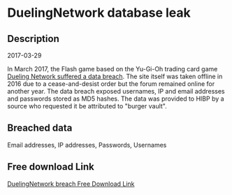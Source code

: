 # DuelingNetwork database leak

## Description

2017-03-29

In March 2017, the Flash game based on the Yu-Gi-Oh trading card game <a href="https://www.vice.com/amp/en_us/article/783dkz/hacker-steals-millions-of-accounts-from-yu-gi-oh-fan-project-dueling-network" target="_blank" rel="noopener">Dueling Network suffered a data breach</a>. The site itself was taken offline in 2016 due to a cease-and-desist order but the forum remained online for another year. The data breach exposed usernames, IP and email addresses and passwords stored as MD5 hashes. The data was provided to HIBP by a source who requested it be attributed to &quot;burger vault&quot;.

## Breached data

Email addresses, IP addresses, Passwords, Usernames

## Free download Link

[DuelingNetwork breach Free Download Link](https://tinyurl.com/2b2k277t)